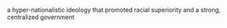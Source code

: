 a hyper-nationalistic ideology that promoted racial superiority and a strong, centralized government